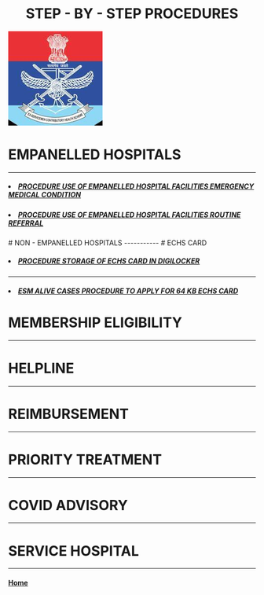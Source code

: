 #	<center>STEP - BY - STEP PROCEDURES </center>
![alt text](https://github.com/echscoregroup/images/blob/main/Screenshot%202021-05-31%20092723.jpg?raw=true) 

#	EMPANELLED HOSPITALS
-----------
<h5><li><a href="https://github.com/echscoregroup/ECHS-CORE-GROUP/raw/main/PROCEDURES/PROCEDURE%20USE%20OF%20EMPANELLED%20HOSPITAL%20FACILITIES%20EMERGENCY%20MEDICAL%20CONDITION.pdf">PROCEDURE USE OF EMPANELLED HOSPITAL FACILITIES EMERGENCY MEDICAL CONDITION</a></li></h5>
<h5><li><a href="https://github.com/echscoregroup/ECHS-CORE-GROUP/raw/main/PROCEDURES/PROCEDURE%20USE%20OF%20EMPANELLED%20HOSPITAL%20FACILITIES%20ROUTINE%20REFERRAL.pdf">PROCEDURE USE OF EMPANELLED HOSPITAL FACILITIES ROUTINE REFERRAL</a></li></h5>
#	NON - EMPANELLED HOSPITALS
-----------
#	ECHS CARD
  <h5><li><a href="https://github.com/echscoregroup/ECHS-CORE-GROUP/raw/main/PROCEDURES/PROCEDURE%20STORAGE%20OF%20ECHS%20CARD%20IN%20DIGILOCKER.pdf">PROCEDURE STORAGE OF ECHS CARD IN DIGILOCKER</a></li></h5>

-----------
<h5><li><a href="https://github.com/echscoregroup/ECHS-CORE-GROUP/raw/main/PROCEDURES/ESM%20ALIVE%20CASES%20PROCEDURE%20TO%20APPLY%20FOR%2064%20KB%20ECHS%20CARD.pdf">ESM ALIVE CASES PROCEDURE TO APPLY FOR 64 KB ECHS CARD</a></li></h5>

#	MEMBERSHIP ELIGIBILITY  
-----------
#	HELPLINE 
-----------
#	REIMBURSEMENT 
-----------
#	PRIORITY TREATMENT 
-----------
#	COVID ADVISORY 
-----------
#	SERVICE HOSPITAL 
-----------

 <h4><a href="https://echscoregroup.github.io/ECHS-CORE-GROUP/">Home</a></h4><br>
